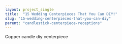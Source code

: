 ```yaml
---
layout: project_single
title:  "15 Wedding Centerpieces That You Can DIY!"
slug: "15-wedding-centerpieces-that-you-can-diy"
parent: "candlestick-centerpiece-receptions"
---
```

Copper candle diy centerpiece